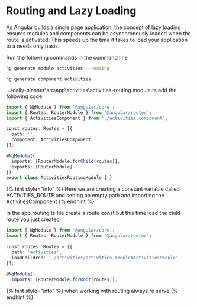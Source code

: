 # Routing and Lazy Loading

As Angular builds a single page application, the concept of lazy loading ensures modules and components can be asynchronously loaded when the route is activated. This speeds up the time it takes to load your application to a needs only basis.

Run the following commands in the command line

```bash
ng generate module activities --routing
```

```text
ng generate component activities
```

...\daily-planner\src\app\activities\activities-routing.module.ts add the following code. 

```typescript
import { NgModule } from '@angular/core';
import { Routes, RouterModule } from '@angular/router';
import { ActivitiesComponent } from './activities.component';

const routes: Routes = [{
  path: '',
  component: ActivitiesComponent
}];

@NgModule({
  imports: [RouterModule.forChild(routes)],
  exports: [RouterModule]
})
export class ActivitiesRoutingModule { }
```

{% hint style="info" %}
Here we are creating a constant variable called ACTIVITIES\_ROUTE and setting an empty path and importing the ActivitiesComponent
{% endhint %}

In the app.routing.ts file create a route const but this time load the child route you just created

```typescript
import { NgModule } from '@angular/core';
import { Routes, RouterModule } from '@angular/router';
 
const routes: Routes = [{
  path: 'activities',
  loadChildren: './activities/activities.module#ActivitiesModule'
}];
 
@NgModule({
  imports: [RouterModule.forRoot(routes)],
```

{% hint style="info" %}
when working with routing always re serve
{% endhint %}

